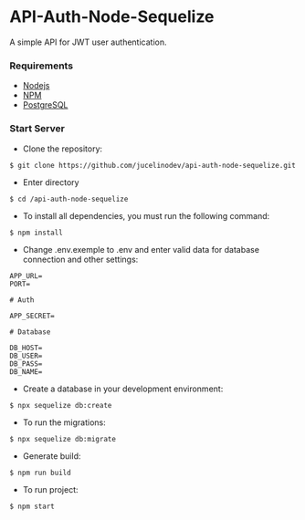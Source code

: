 # API-Auth-Node-Sequelize

A simple API for JWT user authentication.

### Requirements

- [Nodejs](https://nodejs.org/)
- [NPM](https://www.npmjs.com/)
- [PostgreSQL](https://www.postgresql.org/)

### Start Server

- Clone the repository:

```
$ git clone https://github.com/jucelinodev/api-auth-node-sequelize.git
```

- Enter directory

```
$ cd /api-auth-node-sequelize
```

- To install all dependencies, you must run the following command:

```
$ npm install
```

- Change .env.exemple to .env and enter valid data for database connection and other settings:

```
APP_URL=
PORT=

# Auth

APP_SECRET=

# Database

DB_HOST=
DB_USER=
DB_PASS=
DB_NAME=

```

- Create a database in your development environment:

```
$ npx sequelize db:create
```

- To run the migrations:

```
$ npx sequelize db:migrate
```

- Generate build:

```
$ npm run build
```

- To run project:

```
$ npm start
```